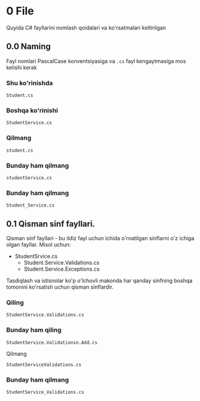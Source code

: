 # 0 File
Quyida C# fayllarini nomlash qoidalari va ko'rsatmalari keltirilgan
## 0.0 Naming
Fayl nomlari PascalCase konventsiyasiga va `.cs` fayl kengaytmasiga mos kelishi kerak

### Shu ko'rinishda
```
Student.cs
```
### Boshqa ko'rinishi 
```
StudentService.cs
```
### Qilmang
```
student.cs
```
### Bunday ham qilmang
```
studentService.cs
```
### Bunday ham qilmang
```
Student_Service.cs
```
 ## 0.1 Qisman sinf fayllari.
 
Qisman sinf fayllari - bu ildiz fayl uchun  ichida o'rnatilgan sinflarni o'z ichiga olgan fayllar. Misol uchun:
- StudentSrvice.cs
	- Student.Service.Validations.cs
	- Student.Service.Exceptions.cs

Tasdiqlash va  istisnolar ko'p o'lchovli makonda har qanday sinfning boshqa tomonini ko'rsatish uchun qisman sinflardir.

### Qiling 
```
StudentService.Validations.cs
```
### Bunday ham qiling
```
StudentService.Validationsn.Add.cs
```
Qilmang
```
StudentServiceValidations.cs
```
### Bunday ham qilmang
```
StudentService_Validations.cs
```
